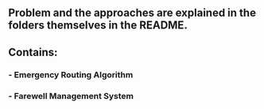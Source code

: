 ## Problem and the approaches are explained in the folders themselves in the README.
## Contains:
### - Emergency Routing Algorithm
### - Farewell Management System
